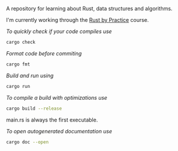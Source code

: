 A repository for learning about Rust, data structures and algorithms.

I'm currently working through the [Rust by Practice](https://practice.course.rs/why-exercise.html) course.

_To quickly check if your code compiles use_

```bash
cargo check
```

_Format code before commiting_

```bash
cargo fmt
```

_Build and run using_

```bash
cargo run
```

_To compile a build with optimizations use_

```bash
cargo build --release
```

main.rs is always the first executable.

_To open autogenerated documentation use_

```bash
cargo doc --open
```
